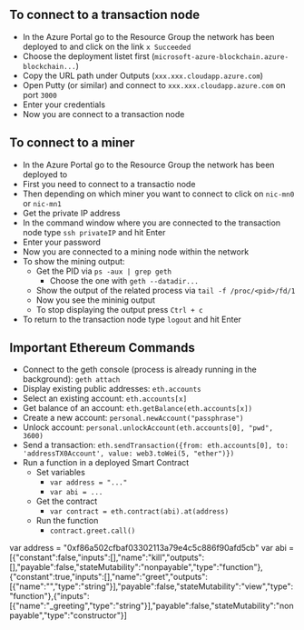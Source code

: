 ## To connect to a transaction node

*   In the Azure Portal go to the Resource Group the network has been deployed to and click on the link `x Succeeded`
*   Choose the deployment listet first (`microsoft-azure-blockchain.azure-blockchain...`) 
*   Copy the URL path under Outputs (`xxx.xxx.cloudapp.azure.com`)
*   Open Putty (or similar) and connect to `xxx.xxx.cloudapp.azure.com` on port `3000`
*   Enter your credentials
*   Now you are connect to a transaction node

## To connect to a miner

*   In the Azure Portal go to the Resource Group the network has been deployed to
*   First you need to connect to a transactio node
*   Then depending on which miner you want to connect to click on `nic-mn0` or `nic-mn1`
*   Get the private IP address
*   In the command window where you are connected to the transaction node type `ssh privateIP` and hit Enter
*   Enter your password
*   Now you are connected to a mining node within the network
*   To show the mining output:
    *   Get the PID via `ps -aux | grep geth`
        *   Choose the one with `geth --datadir...`
    *   Show the output of the related process via `tail -f /proc/<pid>/fd/1`
    *   Now you see the mininig output
    *   To stop displaying the output press `Ctrl + c`
*   To return to the transaction node type `logout` and hit Enter

## Important Ethereum Commands

*   Connect to the geth console (process is already running in the background): `geth attach`
*   Display existing public addresses: `eth.accounts`
*   Select an existing account: `eth.accounts[x]`
*   Get balance of an account: `eth.getBalance(eth.accounts[x])`
*   Create a new account: `personal.newAccount("passphrase")`
*   Unlock account: `personal.unlockAccount(eth.accounts[0], "pwd", 3600)`
*   Send a transaction: `eth.sendTransaction({from: eth.accounts[0], to: 'addressTX0Account', value: web3.toWei(5, "ether")})`
*   Run a function in a deployed Smart Contract
    *   Set variables
        *   `var address = "..."`
        *   `var abi = ...`
    *   Get the contract
        *   `var contract = eth.contract(abi).at(address)`
    *   Run the function
        *   `contract.greet.call()`





var address = "0xf86a502cfbaf03302113a79e4c5c886f90afd5cb"
var abi = [{"constant":false,"inputs":[],"name":"kill","outputs":[],"payable":false,"stateMutability":"nonpayable","type":"function"},{"constant":true,"inputs":[],"name":"greet","outputs":[{"name":"","type":"string"}],"payable":false,"stateMutability":"view","type":"function"},{"inputs":[{"name":"_greeting","type":"string"}],"payable":false,"stateMutability":"nonpayable","type":"constructor"}]
